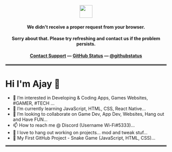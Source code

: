 <p align="center">
	<img width="40" src="https://github.githubassets.com/images/mona-loading-default.gif">
<h4 align="center"><strong>We didn't receive a proper request from your browser.</strong></h4>
<h4 align="center">Sorry about that. Please try refreshing and contact us if the problem persists.</h4>
<h4 align="center">
	<a href="https://www.youtube.com/watch?v=dQw4w9WgXcQ">Contact Support</a> —
	<a href="https://www.youtube.com/watch?v=dQw4w9WgXcQ">GitHub Status</a> —
	<a href="https://www.youtube.com/watch?v=dQw4w9WgXcQ">@githubstatus</a>
</h4>
<p></p>
<p></p>
</p>
<hr style="border:2px solid gray"> </hr>

# Hi I'm Ajay 👋
* 👀 I’m interested in Developing & Coding Apps, Games Websites, #GAMER, #TECH ... 
* 🌱 I’m currently learning JavaScript, HTML, CSS, React Native... 
* 💞️ I’m looking to collaborate on Game Dev, App Dev, Websites, Hang out and Have FUN... 
* 📫 How to reach me @ Discord (Username Wi-Fi#5333)... 
* 🤗 I love to hang out working on projects... mod and tweak stuf... 
* 🐍 My First GitHub Project - Snake Game (JavaScript, HTML, CSS)...

<hr style="border:2px solid gray"> </hr>
